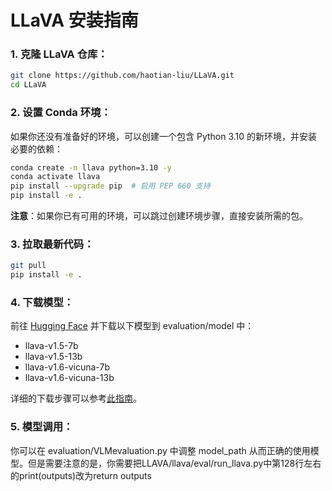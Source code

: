 # LLaVA 安装指南

### 1. 克隆 LLaVA 仓库：
```bash
git clone https://github.com/haotian-liu/LLaVA.git
cd LLaVA
```

### 2. 设置 Conda 环境：
如果你还没有准备好的环境，可以创建一个包含 Python 3.10 的新环境，并安装必要的依赖：
```bash
conda create -n llava python=3.10 -y
conda activate llava
pip install --upgrade pip  # 启用 PEP 660 支持
pip install -e .
```
**注意**：如果你已有可用的环境，可以跳过创建环境步骤，直接安装所需的包。

### 3. 拉取最新代码：
```bash
git pull
pip install -e .
```

### 4. 下载模型：
前往 [Hugging Face](https://huggingface.co/) 并下载以下模型到 evaluation/model 中：

- llava-v1.5-7b
- llava-v1.5-13b
- llava-v1.6-vicuna-7b
- llava-v1.6-vicuna-13b

详细的下载步骤可以参考[此指南](https://blog.csdn.net/qq_40600379/article/details/132006217)。

### 5. 模型调用：
你可以在 evaluation/VLMevaluation.py 中调整 model_path 从而正确的使用模型。但是需要注意的是，你需要把LLAVA/llava/eval/run_llava.py中第128行左右的print(outputs)改为return outputs
